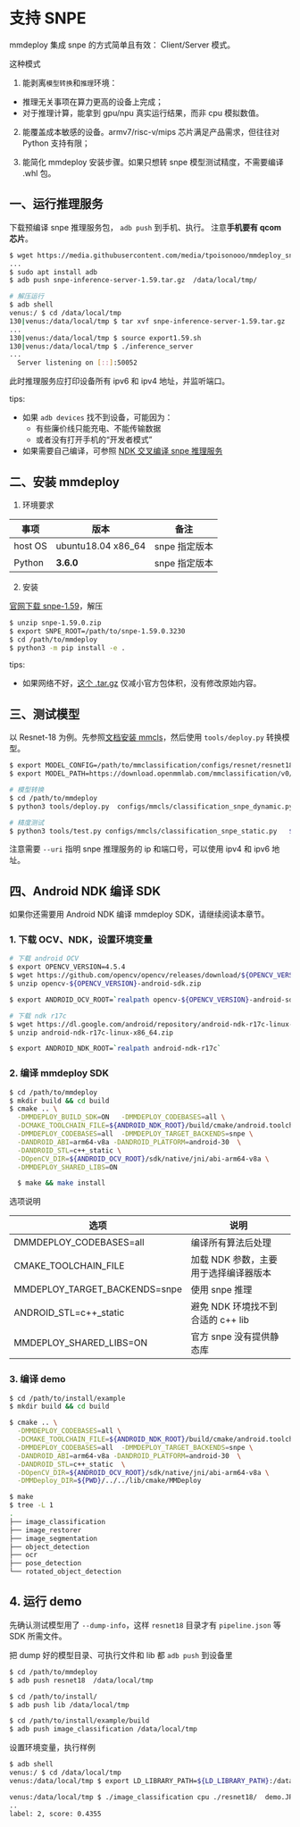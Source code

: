 # 支持 SNPE

mmdeploy 集成 snpe 的方式简单且有效： Client/Server 模式。

这种模式

1. 能剥离`模型转换`和`推理`环境：

- 推理无关事项在算力更高的设备上完成；
- 对于推理计算，能拿到 gpu/npu 真实运行结果，而非 cpu 模拟数值。

2. 能覆盖成本敏感的设备。armv7/risc-v/mips 芯片满足产品需求，但往往对 Python 支持有限；

3. 能简化 mmdeploy 安装步骤。如果只想转 snpe 模型测试精度，不需要编译 .whl 包。

## 一、运行推理服务

下载预编译 snpe 推理服务包， `adb push` 到手机、执行。
注意**手机要有 qcom 芯片**。

```bash
$ wget https://media.githubusercontent.com/media/tpoisonooo/mmdeploy_snpe_testdata/main/snpe-inference-server-1.59.tar.gz
...
$ sudo apt install adb
$ adb push snpe-inference-server-1.59.tar.gz  /data/local/tmp/

# 解压运行
$ adb shell
venus:/ $ cd /data/local/tmp
130|venus:/data/local/tmp $ tar xvf snpe-inference-server-1.59.tar.gz
...
130|venus:/data/local/tmp $ source export1.59.sh
130|venus:/data/local/tmp $ ./inference_server
...
  Server listening on [::]:50052
```

此时推理服务应打印设备所有 ipv6 和 ipv4 地址，并监听端口。

tips:

- 如果 `adb devices` 找不到设备，可能因为：
  - 有些廉价线只能充电、不能传输数据
  - 或者没有打开手机的“开发者模式”
- 如果需要自己编译，可参照 [NDK 交叉编译 snpe 推理服务](../appendix/cross_build_snpe_service.md)

## 二、安装 mmdeploy

1. 环境要求

| 事项    | 版本               | 备注          |
| ------- | ------------------ | ------------- |
| host OS | ubuntu18.04 x86_64 | snpe 指定版本 |
| Python  | **3.6.0**          | snpe 指定版本 |

2. 安装

[官网下载 snpe-1.59](https://developer.qualcomm.com/qfile/69652/snpe-1.59.0.zip)，解压

```bash
$ unzip snpe-1.59.0.zip
$ export SNPE_ROOT=/path/to/snpe-1.59.0.3230
$ cd /path/to/mmdeploy
$ python3 -m pip install -e .
```

tips:

- 如果网络不好，[这个 .tar.gz](https://github.com/tpoisonooo/mmdeploy_snpe_testdata/blob/main/snpe-1.59.tar.gz) 仅减小官方包体积，没有修改原始内容。

## 三、测试模型

以 Resnet-18 为例。先参照[文档安装 mmcls](https://github.com/open-mmlab/mmclassification)，然后使用 `tools/deploy.py` 转换模型。

```bash
$ export MODEL_CONFIG=/path/to/mmclassification/configs/resnet/resnet18_8xb16_cifar10.py
$ export MODEL_PATH=https://download.openmmlab.com/mmclassification/v0/resnet/resnet18_b16x8_cifar10_20210528-bd6371c8.pth

# 模型转换
$ cd /path/to/mmdeploy
$ python3 tools/deploy.py  configs/mmcls/classification_snpe_dynamic.py $MODEL_CONFIG  $MODEL_PATH   /path/to/test.png   --work-dir resnet18   --device cpu  --uri 10.1.82.63\:50051  --dump-info

# 精度测试
$ python3 tools/test.py configs/mmcls/classification_snpe_static.py   $MODEL_CONFIG    --model reset18/end2end.dlc   --metrics accuracy precision f1_score recall  --uri 10.1.82.63\:50051
```

注意需要 `--uri` 指明 snpe 推理服务的 ip 和端口号，可以使用 ipv4 和 ipv6 地址。

## 四、Android NDK 编译 SDK

如果你还需要用 Android NDK 编译 mmdeploy SDK，请继续阅读本章节。

### 1. 下载 OCV、NDK，设置环境变量

```bash
# 下载 android OCV
$ export OPENCV_VERSION=4.5.4
$ wget https://github.com/opencv/opencv/releases/download/${OPENCV_VERSION}/opencv-${OPENCV_VERSION}-android-sdk.zip
$ unzip opencv-${OPENCV_VERSION}-android-sdk.zip

$ export ANDROID_OCV_ROOT=`realpath opencv-${OPENCV_VERSION}-android-sdk`

# 下载 ndk r17c
$ wget https://dl.google.com/android/repository/android-ndk-r17c-linux-x86_64.zip
$ unzip android-ndk-r17c-linux-x86_64.zip

$ export ANDROID_NDK_ROOT=`realpath android-ndk-r17c`
```

### 2. 编译 mmdeploy SDK

```bash
$ cd /path/to/mmdeploy
$ mkdir build && cd build
$ cmake .. \
  -DMMDEPLOY_BUILD_SDK=ON   -DMMDEPLOY_CODEBASES=all \
  -DCMAKE_TOOLCHAIN_FILE=${ANDROID_NDK_ROOT}/build/cmake/android.toolchain.cmake \
  -DMMDEPLOY_CODEBASES=all  -DMMDEPLOY_TARGET_BACKENDS=snpe \
  -DANDROID_ABI=arm64-v8a -DANDROID_PLATFORM=android-30  \
  -DANDROID_STL=c++_static \
  -DOpenCV_DIR=${ANDROID_OCV_ROOT}/sdk/native/jni/abi-arm64-v8a \
  -DMMDEPLOY_SHARED_LIBS=ON

  $ make && make install
```

选项说明

| 选项                          | 说明                                  |
| ----------------------------- | ------------------------------------- |
| DMMDEPLOY_CODEBASES=all       | 编译所有算法后处理                    |
| CMAKE_TOOLCHAIN_FILE          | 加载 NDK 参数，主要用于选择编译器版本 |
| MMDEPLOY_TARGET_BACKENDS=snpe | 使用 snpe 推理                        |
| ANDROID_STL=c++\_static       | 避免 NDK 环境找不到合适的 c++ lib     |
| MMDEPLOY_SHARED_LIBS=ON       | 官方 snpe 没有提供静态库              |

### 3. 编译 demo

```bash
$ cd /path/to/install/example
$ mkdir build && cd build

$ cmake .. \
  -DMMDEPLOY_CODEBASES=all \
  -DCMAKE_TOOLCHAIN_FILE=${ANDROID_NDK_ROOT}/build/cmake/android.toolchain.cmake \
  -DMMDEPLOY_CODEBASES=all  -DMMDEPLOY_TARGET_BACKENDS=snpe \
  -DANDROID_ABI=arm64-v8a -DANDROID_PLATFORM=android-30  \
  -DANDROID_STL=c++_static  \
  -DOpenCV_DIR=${ANDROID_OCV_ROOT}/sdk/native/jni/abi-arm64-v8a \
  -DMMDeploy_DIR=${PWD}/../../lib/cmake/MMDeploy

$ make
$ tree -L 1
.
├── image_classification
├── image_restorer
├── image_segmentation
├── object_detection
├── ocr
├── pose_detection
└── rotated_object_detection
```

## 4. 运行 demo

先确认测试模型用了 `--dump-info`，这样 `resnet18` 目录才有 `pipeline.json` 等 SDK 所需文件。

把 dump 好的模型目录、可执行文件和 lib 都 `adb push` 到设备里

```bash
$ cd /path/to/mmdeploy
$ adb push resnet18  /data/local/tmp

$ cd /path/to/install/
$ adb push lib /data/local/tmp

$ cd /path/to/install/example/build
$ adb push image_classification /data/local/tmp
```

设置环境变量，执行样例

```bash
$ adb shell
venus:/ $ cd /data/local/tmp
venus:/data/local/tmp $ export LD_LIBRARY_PATH=${LD_LIBRARY_PATH}:/data/local/tmp/lib

venus:/data/local/tmp $ ./image_classification cpu ./resnet18/  demo.JPEG
..
label: 2, score: 0.4355
```
